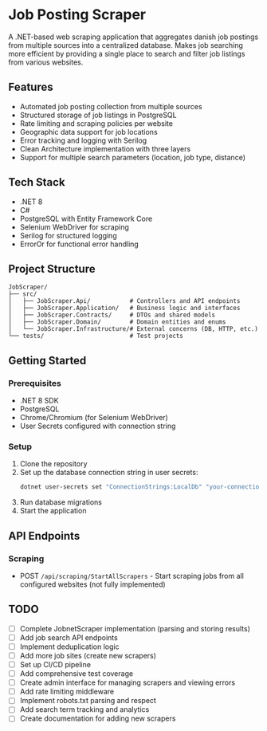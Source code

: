 # Job Posting Scraper

A .NET-based web scraping application that aggregates danish job postings from multiple sources into a centralized database. Makes job searching more efficient by providing a single place to search and filter job listings from various websites.

## Features

- Automated job posting collection from multiple sources
- Structured storage of job listings in PostgreSQL
- Rate limiting and scraping policies per website
- Geographic data support for job locations
- Error tracking and logging with Serilog
- Clean Architecture implementation with three layers
- Support for multiple search parameters (location, job type, distance)

## Tech Stack

- .NET 8
- C#
- PostgreSQL with Entity Framework Core
- Selenium WebDriver for scraping
- Serilog for structured logging
- ErrorOr for functional error handling

## Project Structure

```
JobScraper/
├── src/
│   ├── JobScraper.Api/           # Controllers and API endpoints
│   ├── JobScraper.Application/   # Business logic and interfaces
│   ├── JobScraper.Contracts/     # DTOs and shared models
│   ├── JobScraper.Domain/        # Domain entities and enums
│   └── JobScraper.Infrastructure/# External concerns (DB, HTTP, etc.)
└── tests/                        # Test projects
```

## Getting Started

### Prerequisites

- .NET 8 SDK
- PostgreSQL
- Chrome/Chromium (for Selenium WebDriver)
- User Secrets configured with connection string

### Setup

1. Clone the repository
2. Set up the database connection string in user secrets:
   ```bash
   dotnet user-secrets set "ConnectionStrings:LocalDb" "your-connection-string"
   ```
3. Run database migrations
4. Start the application

## API Endpoints

### Scraping

- POST `/api/scraping/StartAllScrapers` - Start scraping jobs from all configured websites (not fully implemented)

## TODO

- [ ] Complete JobnetScraper implementation (parsing and storing results)
- [ ] Add job search API endpoints
- [ ] Implement deduplication logic
- [ ] Add more job sites (create new scrapers)
- [ ] Set up CI/CD pipeline
- [ ] Add comprehensive test coverage
- [ ] Create admin interface for managing scrapers and viewing errors
- [ ] Add rate limiting middleware
- [ ] Implement robots.txt parsing and respect
- [ ] Add search term tracking and analytics
- [ ] Create documentation for adding new scrapers
